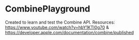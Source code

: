 # CombinePlayground
Created to learn and test the Combine API.  Resources: https://www.youtube.com/watch?v=hbY1KTI0g70 &amp;  https://developer.apple.com/documentation/combine/published
